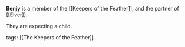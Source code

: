 **Benjy** is a member of the [[Keepers of the Feather]], and the partner of [[Elver]]. 

They are expecting a child.

tags: [[The Keepers of the Feather]]